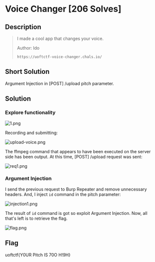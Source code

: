 # Voice Changer [206 Solves]

## Description

> I made a cool app that changes your voice.
>
> Author: Ido
>
> `https://uoftctf-voice-changer.chals.io/`

## Short Solution

Argument Injection in [POST] /upload pitch parameter.

## Solution

### Explore functionality

![1.png](img/1.png)

Recording and submitting:

![upload-voice.png](img/upload-voice.png)

The ffmpeg command that appears to have been executed on the server side has been output.
At this time, [POST] /upload request was sent:

![req1.png](img/req1.png)

### Argument Injection

I send the previous request to Burp Repeater and remove unnecessary headers.
And, I inject `id` command in the pitch parameter:

![injection1.png](img/injection1.png)

The result of `id` command is got so exploit Argument Injection.
Now, all that's left is to retrieve the flag.

![flag.png](img/flag.png)

## Flag

uoftctf{Y0UR Pitch IS 70O H!9H}
